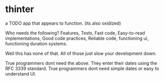 # thinter
a TODO app that appears to function. (its also oxidized)


Who needs the following?
  Features,
  Tests,
  Fast code,
  Easy-to-read implementations,
  Good code practices,
  Reliable code,
  functioning ui,
  functioning duration systems.



Well this has none of that. All of those just slow your development down.

True programmers dont need the above. They enter their dates using the RFC 3339 standard. True programmers dont need simple dates or easy to understand UI.


